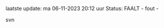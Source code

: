 laatste update: 
ma 06-11-2023 20:12   uur 
Status: FAALT - fout - 
<div class="service R">svn</div>